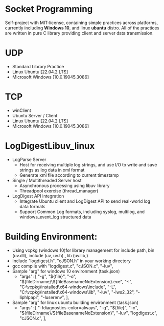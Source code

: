 # Socket Programming

Self-project with MIT-license, containing simple practices across platforms, currently including **Windows 10**, and linux **ubuntu** distro. All of the practices are written in pure C library providing client and server data transmission.


# UDP
- Standard Library Practice
- Linux Ubuntu [22.04.2 LTS]
- Microsoft Windows [10.0.19045.3086]

# TCP
- winClient
- Ubuntu Server / Client
- Linux Ubuntu [22.04.2 LTS]
- Microsoft Windows [10.0.19045.3086]

# LogDigestLibuv_linux
- LogParse Server
  - Host for receiving multiple log strings, and use I/O to write and save strings as log data in xml format
  - Generate xml file according to current timestamp
- Single / Multithreaded Server host
  - Asynchronous processing using libuv library
  - Threadpool exercise (thread_manager)
- LogDigest API Integration
  - Integrate Ubuntu client and LogDigest API to send real-world log data formats
  - Support Common Log formats, including syslog, multilog, and windows_event_log structured data

# Building Environment:
- Using vcpkg (windows 10)for library management for include path, bin (uv.dll), include (uv, uv.h) , lib (uv.lib,) 
- Include "logdigest.h", "cJSON.h" in your working directory
- gcc compile with "logdigest.c", "cJSON.c", "-luv",
- Sample "arg" for windows 10 environment (task.json)
  -  "args": [
				"-g",
                "${file}",
                "-o",
                "${fileDirname}\\${fileBasenameNoExtension}.exe",
                "-I",
                "C:\\vcpkg\\installed\\x64-windows\\include",
                "-L",
                "C:\\vcpkg\\installed\\x64-windows\\lib",
                "-luv",
                "-lws2_32",
                "-liphlpapi",
                "-luserenv",
    ],
- Sample "arg" for linux ubuntu building environment (task.json)
  - "args": [
				"-fdiagnostics-color=always",
				"-g",
				"${file}",
				"-o",
				"${fileDirname}/${fileBasenameNoExtension}",
				"-luv",
				"logdigest.c",
				"cJSON.c",
			], 
